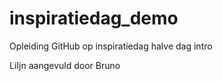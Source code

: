 # inspiratiedag_demo
Opleiding GitHub op inspiratiedag
halve dag intro


LiIjn aangevuld door Bruno
